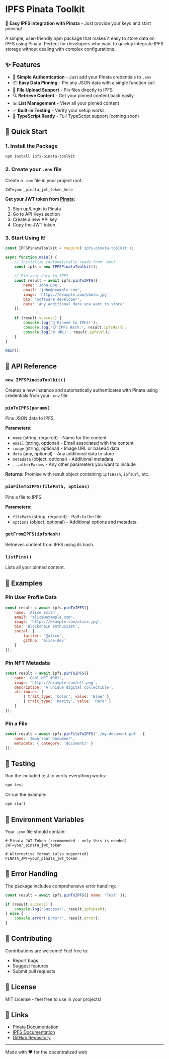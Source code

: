 # IPFS Pinata Toolkit

🚀 **Easy IPFS integration with Pinata** - Just provide your keys and start pinning!

A simple, user-friendly npm package that makes it easy to store data on IPFS using Pinata. Perfect for developers who want to quickly integrate IPFS storage without dealing with complex configurations.

## ✨ Features

- 🔐 **Simple Authentication** - Just add your Pinata credentials to `.env`
- 📦 **Easy Data Pinning** - Pin any JSON data with a single function call
- 📁 **File Upload Support** - Pin files directly to IPFS
- 🔍 **Retrieve Content** - Get your pinned content back easily
- 📊 **List Management** - View all your pinned content
- ✅ **Built-in Testing** - Verify your setup works
- 🎯 **TypeScript Ready** - Full TypeScript support (coming soon)

## 🚀 Quick Start

### 1. Install the Package

```bash
npm install ipfs-pinata-toolkit
```

### 2. Create your `.env` file

Create a `.env` file in your project root:

```env
JWT=your_pinata_jwt_token_here
```

**Get your JWT token from [Pinata](https://app.pinata.cloud/):**
1. Sign up/Login to Pinata
2. Go to API Keys section
3. Create a new API key
4. Copy the JWT token

### 3. Start Using It!

```javascript
const IPFSPinataToolkit = require('ipfs-pinata-toolkit');

async function main() {
    // Initialize (automatically reads from .env)
    const ipfs = new IPFSPinataToolkit();
    
    // Pin your data to IPFS
    const result = await ipfs.pinToIPFS({
        name: 'John Doe',
        email: 'john@example.com',
        image: 'https://example.com/photo.jpg',
        bio: 'Software developer',
        data: 'Any additional data you want to store'
    });
    
    if (result.success) {
        console.log('🎉 Pinned to IPFS!');
        console.log('📋 IPFS Hash:', result.ipfsHash);
        console.log('🌐 URL:', result.ipfsUrl);
    }
}

main();
```

## 📖 API Reference

### `new IPFSPinataToolkit()`

Creates a new instance and automatically authenticates with Pinata using credentials from your `.env` file.

### `pinToIPFS(params)`

Pins JSON data to IPFS.

**Parameters:**
- `name` (string, required) - Name for the content
- `email` (string, optional) - Email associated with the content
- `image` (string, optional) - Image URL or base64 data
- `data` (any, optional) - Any additional data to store
- `metadata` (object, optional) - Additional metadata
- `...otherParams` - Any other parameters you want to include

**Returns:** Promise with result object containing `ipfsHash`, `ipfsUrl`, etc.

### `pinFileToIPFS(filePath, options)`

Pins a file to IPFS.

**Parameters:**
- `filePath` (string, required) - Path to the file
- `options` (object, optional) - Additional options and metadata

### `getFromIPFS(ipfsHash)`

Retrieves content from IPFS using its hash.

### `listPins()`

Lists all your pinned content.

## 🔧 Examples

### Pin User Profile Data
```javascript
const result = await ipfs.pinToIPFS({
    name: 'Alice Smith',
    email: 'alice@example.com',
    image: 'https://example.com/alice.jpg',
    bio: 'Blockchain enthusiast',
    social: {
        twitter: '@alice',
        github: 'alice-dev'
    }
});
```

### Pin NFT Metadata
```javascript
const result = await ipfs.pinToIPFS({
    name: 'Cool NFT #001',
    image: 'https://example.com/nft.png',
    description: 'A unique digital collectible',
    attributes: [
        { trait_type: 'Color', value: 'Blue' },
        { trait_type: 'Rarity', value: 'Rare' }
    ]
});
```

### Pin a File
```javascript
const result = await ipfs.pinFileToIPFS('./my-document.pdf', {
    name: 'Important Document',
    metadata: { category: 'documents' }
});
```

## 🧪 Testing

Run the included test to verify everything works:

```bash
npm test
```

Or run the example:

```bash
npm start
```

## 🔐 Environment Variables

Your `.env` file should contain:

```env
# Pinata JWT Token (recommended - only this is needed)
JWT=your_pinata_jwt_token

# Alternative format (also supported)
PINATA_JWT=your_pinata_jwt_token
```

## 🚨 Error Handling

The package includes comprehensive error handling:

```javascript
const result = await ipfs.pinToIPFS({ name: 'Test' });

if (result.success) {
    console.log('Success!', result.ipfsHash);
} else {
    console.error('Error:', result.error);
}
```

## 🤝 Contributing

Contributions are welcome! Feel free to:
- Report bugs
- Suggest features
- Submit pull requests

## 📄 License

MIT License - feel free to use in your projects!

## 🔗 Links

- [Pinata Documentation](https://docs.pinata.cloud/)
- [IPFS Documentation](https://docs.ipfs.io/)
- [GitHub Repository](https://github.com/your-username/ipfs-pinata-toolkit)

---

Made with ❤️ for the decentralized web
